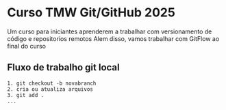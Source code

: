 # Curso TMW Git/GitHub 2025
Um curso para iniciantes aprenderem a trabalhar com versionamento de código e repositorios remotos 
Alem disso, vamos trabalhar com GitFlow ao final do curso 


## Fluxo de trabalho git local

    1. git checkout -b novabranch
    2. cria ou atualiza arquivos
    3. git add .
    ...